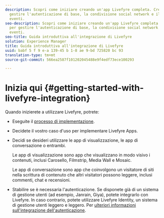 ```yaml
---
description: Scopri come iniziare creando un'app Livefyre completa. Create l'app per
  gestire l'autenticazione di base, la condivisione social network e il tracciamento
  eventi.
seo-description: Scopri come iniziare creando un'app Livefyre completa. Create l'app
  per gestire l'autenticazione di base, la condivisione social network e il tracciamento
  eventi.
seo-title: Guida introduttiva all'integrazione di Livefyre
solution: Experience Manager
title: Guida introduttiva all'integrazione di Livefyre
uuid: babf 5 f 9 e-a 139-45 b 1-8 ae 9-bd 725820 bc 93
translation-type: tm+mt
source-git-commit: 566ea2587f101202045488e9f4edf73ece100293

---
```



# Inizia qui {#getting-started-with-livefyre-integration}

Quando inizierete a utilizzare Livefyre, potrete:

* Eseguite il [processo di implementazione](../c-getting-started/c-implementation-process/c-implementation-process.md#c_implementation_process).
* Decidete il vostro caso d'uso per implementare Livefyre Apps.
* Decidi se desideri utilizzare le app di visualizzazione, le app di conversazione o entrambi.

   Le app di visualizzazione sono app che visualizzano in modo visivo i contenuti, inclusi Carosello, Filmstrip, Media Wall e Mosaic.

   Le app di conversazione sono app che coinvolgono un visitatore di siti nella scrittura di contenuto che altri visitatori possono leggere, inclusi commenti, chat e recensioni.

* Stabilire se è necessaria l'autenticazione. Se disponete già di un sistema di gestione utenti (ad esempio, Janrain, Giya), potete integrarlo con Livefyre. In caso contrario, potete utilizzare Livefyre Identity, un sistema di gestione utenti leggero e leggero. Per [ulteriori informazioni sull'integrazione dell'autenticazione](../t-about-identity-integration/t-about-identity-integration.md#t_about_identity_integration).

